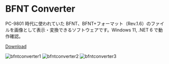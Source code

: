 # BFNT Converter

PC-9801 時代に使われていた BFNT、BFNT+フォーマット（Rev.1.6）のファイルを画像として表示・変換できるソフトウェアです。Windows 11, .NET 6 で動作確認。

[Download](https://github.com/jz5/BfntConverter/releases)

![bfntconverter1](https://user-images.githubusercontent.com/435620/156856143-f8b44c54-bc79-423c-926f-63bd6b2b31bc.png)
![bfntconverter2](https://user-images.githubusercontent.com/435620/156856144-9f4f626b-f0fe-420f-8b3b-e06d2ec4942d.png)
![bfntconverter3](https://user-images.githubusercontent.com/435620/156856146-aa96caf6-600a-4591-9d88-43e4d01d443e.png)
